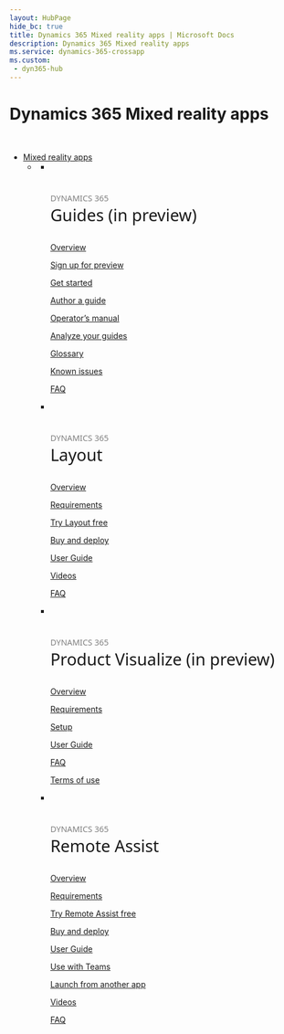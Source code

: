 ```yaml
---
layout: HubPage
hide_bc: true
title: Dynamics 365 Mixed reality apps | Microsoft Docs
description: Dynamics 365 Mixed reality apps
ms.service: dynamics-365-crossapp
ms.custom:
 - dyn365-hub
---
```

<div id="main" class="v2">
    <div class="container">
        <h1 class="">Dynamics 365 Mixed reality apps</h1>
        <p>&#160;</p>
        <ul class="pivots">
            <li>
                <a href="#mixed-reality-apps">Mixed reality apps</a>
                <ul id="mixed-reality-apps" class="cardsF">
                    <li>
                        <a data-default="true" href="#mr-sub"></a>
                        <ul id="mr-sub" class="cardsF">
                            <li>
                                <div class="cardSize">
                                    <div class="cardPadding">
                                        <div class="card">
                                            <div class="cardImageOuter">
                                                <div class="cardImage">
                                                    <img alt="" src="/dynamics365/images/Guides_outline_36px_blue.svg">
                                                </div>
                                            </div>
                                            <div class="cardText">
                                                <h3 style="font-size: 1.8rem; font-weight: 500; font-family: segoe-ui, Segoe UI, Segoe WP, Frutiger, Helvetica Neue, Helvetica, sans-serif"><span style="font-size: 50%; color: #7f7f7f">DYNAMICS 365</span><br />Guides (in preview)</h3>
                                                <p><a href="/dynamics365/mixed-reality/guides/index">Overview</a></p>
                                                <p><a href="/dynamics365/mixed-reality/guides/setup">Sign up for preview</a></p>
                                                <p><a href="/dynamics365/mixed-reality/guides/get-started">Get started</a></p>
                                                <p><a href="/dynamics365/mixed-reality/guides/authoring-overview">Author a guide</a></p>
                                                <p><a href="/dynamics365/mixed-reality/guides/operator-guide">Operator’s manual</a></p>
                                                <p><a href="/dynamics365/mixed-reality/guides/analytics-guide">Analyze your guides</a></p>
                                                <p><a href="/dynamics365/mixed-reality/guides/glossary">Glossary</a></p>
                                                <p><a href="/dynamics365/mixed-reality/guides/known-issues">Known issues</a></p>
                                                <p><a href="/dynamics365/mixed-reality/guides/faq">FAQ</a></p>
                                            </div>
                                        </div>
                                    </div>
                                </div>
                            </li>
                            <li>
                                <div class="cardSize">
                                    <div class="cardPadding">
                                        <div class="card">
                                            <div class="cardImageOuter">
                                                <div class="cardImage">
                                                    <img alt="" src="/dynamics365/images/Layout_outline_36px_blue.svg">
                                                </div>
                                            </div>
                                            <div class="cardText">
                                                <h3 style="font-size: 1.8rem; font-weight: 500; font-family: segoe-ui, Segoe UI, Segoe WP, Frutiger, Helvetica Neue, Helvetica, sans-serif"><span style="font-size: 50%; color: #7f7f7f">DYNAMICS 365</span><br />Layout</h3>
                                                <p><a href="/dynamics365/mixed-reality/layout/index">Overview</a></p>
                                                <p><a href="/dynamics365/mixed-reality/layout/requirements">Requirements</a></p>
                                                <p><a href="/dynamics365/mixed-reality/layout/try-layout-free">Try Layout free</a></p>
                                                <p><a href="/dynamics365/mixed-reality/layout/buy-and-deploy">Buy and deploy</a></p>
                                                <p><a href="/dynamics365/mixed-reality/layout/user-guide">User Guide</a></p>
                                                <p><a href="https://go.microsoft.com/fwlink/?linkid=2021489">Videos</a></p>
                                                <p><a href="/dynamics365/mixed-reality/layout/faq">FAQ</a></p>
                                            </div>
                                        </div>
                                    </div>
                                </div>
                            </li>
                            <li>
                                <div class="cardSize">
                                    <div class="cardPadding">
                                        <div class="card">
                                            <div class="cardImageOuter">
                                                <div class="cardImage">
                                                    <img alt="" src="/dynamics365/images/ProductVisualize_outline_36px_blue.svg">
                                                </div>
                                            </div>
                                            <div class="cardText">
                                                <h3 style="font-size: 1.8rem; font-weight: 500; font-family: segoe-ui, Segoe UI, Segoe WP, Frutiger, Helvetica Neue, Helvetica, sans-serif"><span style="font-size: 50%; color: #7f7f7f">DYNAMICS 365</span><br />Product Visualize (in preview)</h3>
                                                <p><a href="/dynamics365/mixed-reality/product-visualize/index">Overview</a></p>
                                                <p><a href="/dynamics365/mixed-reality/product-visualize/requirements">Requirements</a></p>
                                                <p><a href="/dynamics365/mixed-reality/product-visualize/setup">Setup</a></p>
                                                <p><a href="/dynamics365/mixed-reality/product-visualize/user-guide">User Guide</a></p>
                                                <p><a href="/dynamics365/mixed-reality/product-visualize/faq">FAQ</a></p>
                                                <p><a href="/dynamics365/mixed-reality/legal/product-visualize-terms">Terms of use</a></p>
                                            </div>
                                        </div>
                                    </div>
                                </div>
                            </li>
                            <li>
                                <div class="cardSize">
                                    <div class="cardPadding">
                                        <div class="card">
                                            <div class="cardImageOuter">
                                                <div class="cardImage">
                                                    <img alt="" src="/dynamics365/images/RemoteAssist_outline_36px_blue.svg">
                                                </div>
                                            </div>
                                            <div class="cardText">
                                                <h3 style="font-size: 1.8rem; font-weight: 500; font-family: segoe-ui, Segoe UI, Segoe WP, Frutiger, Helvetica Neue, Helvetica, sans-serif"><span style="font-size: 50%; color: #7f7f7f">DYNAMICS 365</span><br />Remote Assist</h3>
                                                <p><a href="/dynamics365/mixed-reality/remote-assist/index">Overview</a></p>
                                                <p><a href="/dynamics365/mixed-reality/remote-assist/requirements">Requirements</a></p>
                                                <p><a href="/dynamics365/mixed-reality/remote-assist/try-remote-assist-free">Try Remote Assist free</a></p>
                                                <p><a href="/dynamics365/mixed-reality/remote-assist/buy-and-deploy">Buy and deploy</a></p>
                                                <p><a href="/dynamics365/mixed-reality/remote-assist/user-guide">User Guide</a></p>
                                                <p><a href="/dynamics365/mixed-reality/remote-assist/use-microsoft-teams-with-remote-assist">Use with Teams</a></p>
                                                <p><a href="/dynamics365/mixed-reality/remote-assist/protocol-activation">Launch from another app</a></p>
                                                <p><a href="https://go.microsoft.com/fwlink/?linkid=2021485">Videos</a></p>
                                                <p><a href="/dynamics365/mixed-reality/remote-assist/faq">FAQ</a></p>
                                            </div>
                                        </div>
                                    </div>
                                </div>
                            </li>
                        </ul>
                    </li>
                </ul>
            </li>
        </ul>
    </div>
</div>